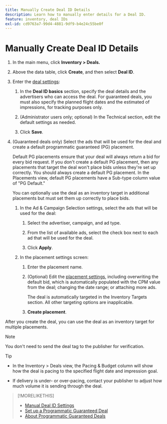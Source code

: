 ```yaml
---
title: Manually Create Deal ID Details
description: Learn how to manually enter details for a Deal ID.
feature: inventory, deal IDs
exl-id: cd9763a7-99d4-4881-9df9-b4e24c55be0f
---
```

# Manually Create Deal ID Details

1. In the main menu, click **Inventory > Deals.**

1. Above the data table, click **Create**, and then select **Deal ID**.

1. Enter the [deal settings](deal-id-settings.md):

    1. In the **Deal ID basics** section, specify the deal details and the advertisers who can access the deal. For guaranteed deals, you must also specify the planned flight dates and the estimated of impressions, for tracking purposes only.

    1. (Administrator users only; optional) In the Technical section, edit the default settings as needed.

    1. Click **Save**.

1. (Guaranteed deals only) Select the ads that will be used for the deal and create a default programmatic guaranteed (PG) placement.

   Default PG placements ensure that your deal will always return a bid for every bid request. If you don't create a default PG placement, then any placements that target the deal won't place bids unless they're set up correctly. You should always create a default PG placement. In the Placements view, default PG placements have a Sub-type column value of "PG Default."
   
   You can optionally use the deal as an inventory target in additional placements but must set them up correctly to place bids.

    1. In the Ad & Campaign Selection settings, select the ads that will be used for the deal:

        1. Select the advertiser, campaign, and ad type.
        
        1. From the list of available ads, select the check box next to each ad that will be used for the deal.

        1. Click **Apply**.

    1. In the placement settings screen:
    
        1. Enter the placement name.
        
        1. (Optional) Edit the [placement settings](/help/dsp/campaign-management/placements/placement-settings.md), including overwriting the default bid, which is automatically populated with the CPM value from the deal; changing the date range; or attaching more ads.

           The deal is automatically targeted in the Inventory Targets section. All other targeting options are inapplicable.

        1. **Create placement**.

After you create the deal, you can use the deal as an inventory target for multiple placements.

>[!NOTE]
>
> You don't need to send the deal tag to the publisher for verification.

>[!TIP]
>
>* In the Inventory > Deals view, the Pacing & Budget column will show how the deal is pacing to the specified flight date and impression goal.
>
>* If delivery is under- or over-pacing, contact your publisher to adjust how much volume it is sending through the deal.

>[!MORELIKETHIS]
>
>* [Manual Deal ID Settings](deal-id-settings.md)
>* [Set up a Programmatic Guaranteed Deal](programmatic-guaranteed-set-up.md)
>* [About Programmatic Guaranteed Deals](programmatic-guaranteed-about.md)
<!-- >* [About Private Inventory](private-inventory-about.md) -->
